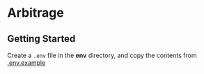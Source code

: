 # Arbitrage
## Getting Started
Create a `.env` file in the **env** directory, and copy the contents from [.env.example](env/.env.example)
